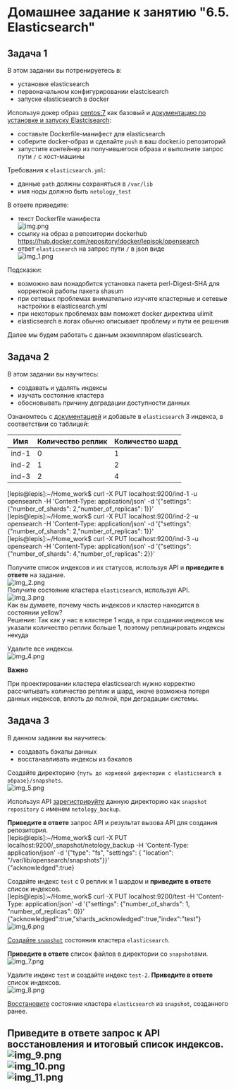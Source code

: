 # Домашнее задание к занятию "6.5. Elasticsearch"

## Задача 1

В этом задании вы потренируетесь в:
- установке elasticsearch
- первоначальном конфигурировании elastcisearch
- запуске elasticsearch в docker

Используя докер образ [centos:7](https://hub.docker.com/_/centos) как базовый и 
[документацию по установке и запуску Elastcisearch](https://www.elastic.co/guide/en/elasticsearch/reference/current/targz.html):

- составьте Dockerfile-манифест для elasticsearch
- соберите docker-образ и сделайте `push` в ваш docker.io репозиторий
- запустите контейнер из получившегося образа и выполните запрос пути `/` c хост-машины

Требования к `elasticsearch.yml`:
- данные `path` должны сохраняться в `/var/lib`
- имя ноды должно быть `netology_test`

В ответе приведите:
- текст Dockerfile манифеста  
![img.png](img/img.png)  
- ссылку на образ в репозитории dockerhub  
https://hub.docker.com/repository/docker/lepisok/opensearch  
- ответ `elasticsearch` на запрос пути `/` в json виде  
![img_1.png](img/img_1.png)  

Подсказки:
- возможно вам понадобится установка пакета perl-Digest-SHA для корректной работы пакета shasum
- при сетевых проблемах внимательно изучите кластерные и сетевые настройки в elasticsearch.yml
- при некоторых проблемах вам поможет docker директива ulimit
- elasticsearch в логах обычно описывает проблему и пути ее решения

Далее мы будем работать с данным экземпляром elasticsearch.

## Задача 2

В этом задании вы научитесь:
- создавать и удалять индексы
- изучать состояние кластера
- обосновывать причину деградации доступности данных

Ознакомтесь с [документацией](https://www.elastic.co/guide/en/elasticsearch/reference/current/indices-create-index.html) 
и добавьте в `elasticsearch` 3 индекса, в соответствии со таблицей:

| Имя | Количество реплик | Количество шард |
|-----|-------------------|-----------------|
| ind-1| 0 | 1 |
| ind-2 | 1 | 2 |
| ind-3 | 2 | 4 |  

[lepis@lepis]:~/Home_work$ curl -X PUT localhost:9200/ind-1 -u opensearch -H 'Content-Type: application/json' -d '{"settings":{"number_of_shards": 2,"number_of_replicas": 1}}'  
[lepis@lepis]:~/Home_work$ curl -X PUT localhost:9200/ind-2 -u opensearch -H 'Content-Type: application/json' -d '{"settings":{"number_of_shards": 2,"number_of_replicas": 1}}'  
[lepis@lepis]:~/Home_work$ curl -X PUT localhost:9200/ind-3 -u opensearch -H 'Content-Type: application/json' -d '{"settings":{"number_of_shards": 4,"number_of_replicas": 2}}'  

Получите список индексов и их статусов, используя API и **приведите в ответе** на задание.  
![img_2.png](img/img_2.png)  
Получите состояние кластера `elasticsearch`, используя API.  
![img_3.png](img/img_3.png)  
Как вы думаете, почему часть индексов и кластер находится в состоянии yellow?  
Решение: Так как у нас в кластере 1 нода, а при создании индексов мы указали количество реплик больше 1, поэтому реплицировать индексы некуда  

Удалите все индексы.  
![img_4.png](img/img_4.png)  

**Важно**

При проектировании кластера elasticsearch нужно корректно рассчитывать количество реплик и шард,
иначе возможна потеря данных индексов, вплоть до полной, при деградации системы.

## Задача 3

В данном задании вы научитесь:
- создавать бэкапы данных
- восстанавливать индексы из бэкапов

Создайте директорию `{путь до корневой директории с elasticsearch в образе}/snapshots`.  
![img_5.png](img/img_5.png)  

Используя API [зарегистрируйте](https://www.elastic.co/guide/en/elasticsearch/reference/current/snapshots-register-repository.html#snapshots-register-repository) 
данную директорию как `snapshot repository` c именем `netology_backup`.  

**Приведите в ответе** запрос API и результат вызова API для создания репозитория.  
[lepis@lepis]:~/Home_work$ curl -X PUT localhost:9200/_snapshot/netology_backup -H 'Content-Type: application/json' -d '{"type": "fs", "settings": { "location": "/var/lib/opensearch/snapshots"}}'  
{"acknowledged":true}  

Создайте индекс `test` с 0 реплик и 1 шардом и **приведите в ответе** список индексов.  
[lepis@lepis]:~/Home_work$ curl -X PUT localhost:9200/test -H 'Content-Type: application/json' -d '{"settings": {"number_of_shards": 1, "number_of_replicas": 0}}'  
{"acknowledged":true,"shards_acknowledged":true,"index":"test"}  
![img_6.png](img/img_6.png)  

[Создайте `snapshot`](https://www.elastic.co/guide/en/elasticsearch/reference/current/snapshots-take-snapshot.html) 
состояния кластера `elasticsearch`. 

**Приведите в ответе** список файлов в директории со `snapshot`ами.  
![img_7.png](img/img_7.png)  

Удалите индекс `test` и создайте индекс `test-2`. **Приведите в ответе** список индексов.  
![img_8.png](img/img_8.png)  

[Восстановите](https://www.elastic.co/guide/en/elasticsearch/reference/current/snapshots-restore-snapshot.html) состояние
кластера `elasticsearch` из `snapshot`, созданного ранее. 

**Приведите в ответе** запрос к API восстановления и итоговый список индексов.  
![img_9.png](img/img_9.png)  
![img_10.png](img/img_10.png)  
![img_11.png](img/img_11.png)  
---
